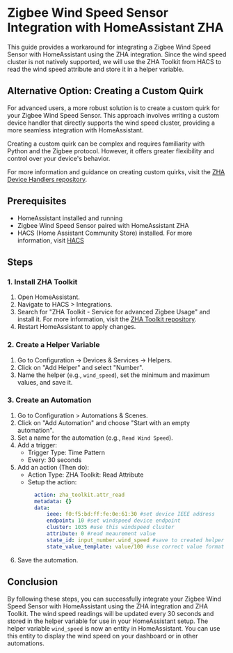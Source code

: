 # Zigbee Wind Speed Sensor Integration with HomeAssistant ZHA

This guide provides a workaround for integrating a Zigbee Wind Speed Sensor with HomeAssistant using the ZHA integration. Since the wind speed cluster is not natively supported, we will use the ZHA Toolkit from HACS to read the wind speed attribute and store it in a helper variable.
## Alternative Option: Creating a Custom Quirk

For advanced users, a more robust solution is to create a custom quirk for your Zigbee Wind Speed Sensor. This approach involves writing a custom device handler that directly supports the wind speed cluster, providing a more seamless integration with HomeAssistant.

Creating a custom quirk can be complex and requires familiarity with Python and the Zigbee protocol. However, it offers greater flexibility and control over your device's behavior.

For more information and guidance on creating custom quirks, visit the [ZHA Device Handlers repository](https://github.com/zigpy/zha-device-handlers/).

## Prerequisites

- HomeAssistant installed and running
- Zigbee Wind Speed Sensor paired with HomeAssistant ZHA
- HACS (Home Assistant Community Store) installed. For more information, visit [HACS](https://hacs.xyz)

## Steps

### 1. Install ZHA Toolkit

1. Open HomeAssistant.
2. Navigate to HACS > Integrations.
3. Search for "ZHA Toolkit - Service for advanced Zigbee Usage" and install it. For more information, visit the [ZHA Toolkit repository](https://github.com/mdeweerd/zha-toolkit).
4. Restart HomeAssistant to apply changes.

### 2. Create a Helper Variable

1. Go to Configuration -> Devices & Services -> Helpers.
2. Click on "Add Helper" and select "Number".
3. Name the helper (e.g., `wind_speed`), set the minimum and maximum values, and save it.

### 3. Create an Automation

1. Go to Configuration > Automations & Scenes.
2. Click on "Add Automation" and choose "Start with an empty automation".
3. Set a name for the automation (e.g., `Read Wind Speed`).
4. Add a trigger:
    - Trigger Type: Time Pattern
    - Every: 30 seconds
5. Add an action (Then do):
    - Action Type: ZHA Toolkit: Read Attribute
    - Setup the action:
      ```yaml
        action: zha_toolkit.attr_read
        metadata: {}
        data:
            ieee: f0:f5:bd:ff:fe:0e:61:30 #set device IEEE address
            endpoint: 10 #set windspeed device endpoint
            cluster: 1035 #use this windspeed cluster
            attribute: 0 #read meaurement value
            state_id: input_number.wind_speed #save to created helper variable
            state_value_template: value/100 #use correct value format (convert u16 to float)
      ```
6. Save the automation.

## Conclusion

By following these steps, you can successfully integrate your Zigbee Wind Speed Sensor with HomeAssistant using the ZHA integration and ZHA Toolkit. The wind speed readings will be updated every 30 seconds and stored in the helper variable for use in your HomeAssistant setup.
The helper variable `wind_speed` is now an entity in HomeAssistant. You can use this entity to display the wind speed on your dashboard or in other automations.
